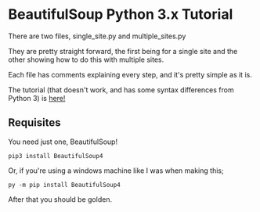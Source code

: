 # BeautifulSoup Python 3.x Tutorial

There are two files, single_site.py and multiple_sites.py

They are pretty straight forward, the first being for a single site 
and the other showing how to do this with multiple sites.

Each file has comments explaining every step, and it's pretty simple as it is.

The tutorial (that doesn't work, and has some syntax differences from 
Python 3) is [here!](https://medium.freecodecamp.org/how-to-scrape-websites-with-python-and-beautifulsoup-5946935d93fe)

## Requisites

You need just one, BeautifulSoup!

`pip3 install BeautifulSoup4`

Or, if you're using a windows machine like I was when making this;

`py -m pip install BeautifulSoup4`

After that you should be golden.